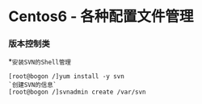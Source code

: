# Centos6 - 各种配置文件管理

### 版本控制类

*`安装SVN的Shell管理`
```Shell
[root@bogon /]yum install -y svn
`创建SVN的信息`
[root@bogon /]svnadmin create /var/svn
```
